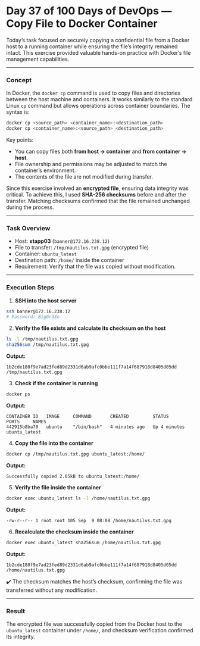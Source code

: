 
# **Day 37 of 100 Days of DevOps — Copy File to Docker Container**

Today’s task focused on securely copying a confidential file from a Docker host to a running container while ensuring the file’s integrity remained intact. This exercise provided valuable hands-on practice with Docker’s file management capabilities.

---

### **Concept**

In Docker, the `docker cp` command is used to copy files and directories between the host machine and containers. It works similarly to the standard Linux `cp` command but allows operations across container boundaries. The syntax is:

```bash
docker cp <source_path> <container_name>:<destination_path>
docker cp <container_name>:<source_path> <destination_path>
```

Key points:

* You can copy files both **from host → container** and **from container → host**.
* File ownership and permissions may be adjusted to match the container’s environment.
* The contents of the file are not modified during transfer.

Since this exercise involved an **encrypted file**, ensuring data integrity was critical. To achieve this, I used **SHA-256 checksums** before and after the transfer. Matching checksums confirmed that the file remained unchanged during the process.

---

### **Task Overview**

* Host: **stapp03** (`banner@172.16.238.12`)
* File to transfer: `/tmp/nautilus.txt.gpg` (encrypted file)
* Container: `ubuntu_latest`
* Destination path: `/home/` inside the container
* Requirement: Verify that the file was copied without modification.

---

### **Execution Steps**

1. **SSH into the host server**

```bash
ssh banner@172.16.238.12
# Password: BigGr33n
```

2. **Verify the file exists and calculate its checksum on the host**

```bash
ls -l /tmp/nautilus.txt.gpg
sha256sum /tmp/nautilus.txt.gpg
```

**Output:**

```
1b2cde180f9e7ad23fed89d2331d6ab9afc0bbe111f7a14f687918d8405d05dd  /tmp/nautilus.txt.gpg
```

3. **Check if the container is running**

```bash
docker ps
```

**Output:**

```
CONTAINER ID   IMAGE     COMMAND       CREATED         STATUS         PORTS     NAMES
442915b8ba70   ubuntu    "/bin/bash"   4 minutes ago   Up 4 minutes             ubuntu_latest
```

4. **Copy the file into the container**

```bash
docker cp /tmp/nautilus.txt.gpg ubuntu_latest:/home/
```

**Output:**

```
Successfully copied 2.05kB to ubuntu_latest:/home/
```

5. **Verify the file inside the container**

```bash
docker exec ubuntu_latest ls -l /home/nautilus.txt.gpg
```

**Output:**

```
-rw-r--r-- 1 root root 105 Sep  9 08:08 /home/nautilus.txt.gpg
```

6. **Recalculate the checksum inside the container**

```bash
docker exec ubuntu_latest sha256sum /home/nautilus.txt.gpg
```

**Output:**

```
1b2cde180f9e7ad23fed89d2331d6ab9afc0bbe111f7a14f687918d8405d05dd  /home/nautilus.txt.gpg
```

✔️ The checksum matches the host’s checksum, confirming the file was transferred without any modification.

---

### **Result**

The encrypted file was successfully copied from the Docker host to the `ubuntu_latest` container under `/home/`, and checksum verification confirmed its integrity.



